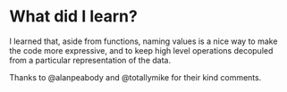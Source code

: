 # What did I learn?

I learned that, aside from functions, naming values is a nice way to make the
code more expressive, and to keep high level operations decopuled from a
particular representation of the data.

Thanks to @alanpeabody and @totallymike for their kind comments.

